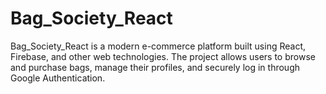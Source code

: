 # Bag_Society_React
Bag_Society_React is a modern e-commerce platform built using React, Firebase, and other web technologies. The project allows users to browse and purchase bags, manage their profiles, and securely log in through Google Authentication.
